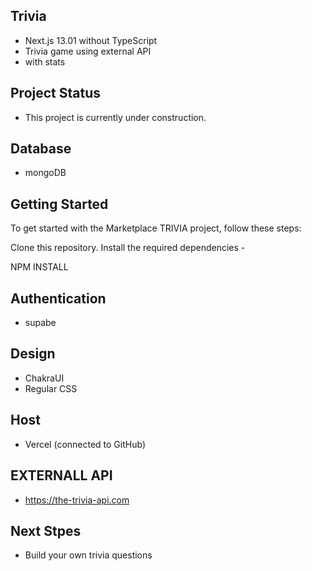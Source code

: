 
## Trivia

- Next.js 13.01 without TypeScript
- Trivia game using external API
- with stats

## Project Status
- This project is currently under construction.

## Database

- mongoDB

## Getting Started
To get started with the Marketplace TRIVIA project, follow these steps:

Clone this repository.
Install the required dependencies - 

NPM INSTALL

## Authentication

- supabe

## Design

- ChakraUI
- Regular CSS

## Host
- Vercel (connected to GitHub)

## EXTERNALL API
- https://the-trivia-api.com

## Next Stpes
- Build your own trivia questions



